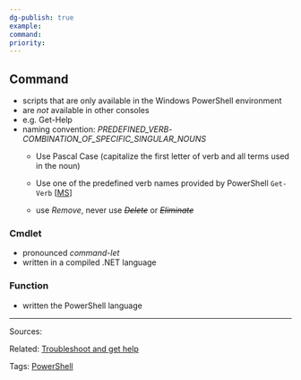 ```yaml
---
dg-publish: true
example: 
command: 
priority: 
---
```


## Command

- scripts that are only available in the Windows PowerShell environment
- are _not_ available in other consoles
- e.g. Get-Help
- naming convention: _PREDEFINED\_VERB_-_COMBINATION\_OF\_SPECIFIC\_SINGULAR\_NOUNS_
  - Use Pascal Case (capitalize the first letter of verb and all terms used in the noun)
  
  - Use one of the predefined verb names provided by PowerShell `Get-Verb` [[MS](https://docs.microsoft.com/en-us/powershell/scripting/developer/cmdlet/approved-verbs-for-windows-powershell-commands?view=powershell-7.2)]
  - use _Remove_, never use _~~Delete~~_ or _~~Eliminate~~_



### Cmdlet

- pronounced _command-let_
- written in a compiled .NET language


### Function

- written the PowerShell language


---


Sources:

Related:
[Troubleshoot and get help](../Troubleshoot%20and%20get%20help.md)

Tags:
[PowerShell](../PowerShell.md)